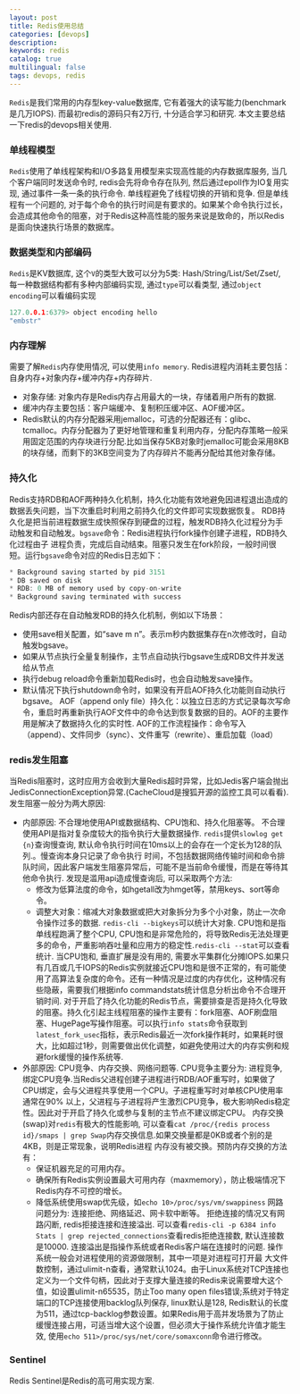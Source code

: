 ```yaml
---
layout: post
title: Redis使用总结
categories: [devops]
description: 
keywords: redis
catalog: true
multilingual: false
tags: devops, redis
---
```


`Redis`是我们常用的内存型key-value数据库, 它有着强大的读写能力(benchmark是几万IOPS). 而最初redis的源码只有2万行, 十分适合学习和研究. 本文主要总结一下redis的devops相关使用.

### 单线程模型
`Redis`使用了单线程架构和I/O多路复用模型来实现高性能的内存数据库服务, 当几个客户端同时发送命令时, redis会先将命令存在队列, 然后通过epoll作为IO复用实现, 通过事件一条一条的执行命令.
单线程避免了线程切换的开销和竞争. 但是单线程有一个问题的, 对于每个命令的执行时间是有要求的。如果某个命令执行过长，会造成其他命令的阻塞，对于Redis这种高性能的服务来说是致命的，所以Redis是面向快速执行场景的数据库。

### 数据类型和内部编码
`Redis`是KV数据库, 这个`V`的类型大致可以分为5类: Hash/String/List/Set/Zset/, 每一种数据结构都有多种内部编码实现, 通过`type`可以看类型, 通过`object encoding`可以看编码实现
```c
127.0.0.1:6379> object encoding hello
"embstr"
```

### 内存理解
需要了解`Redis`内存使用情况, 可以使用`info memory`. Redis进程内消耗主要包括：自身内存+对象内存+缓冲内存+内存碎片.
- 对象存储: 对象内存是Redis内存占用最大的一块，存储着用户所有的数据.
- 缓冲内存主要包括：客户端缓冲、复制积压缓冲区、AOF缓冲区。
- Redis默认的内存分配器采用jemalloc，可选的分配器还有：glibc、tcmalloc。内存分配器为了更好地管理和重复利用内存，分配内存策略一般采用固定范围的内存块进行分配.比如当保存5KB对象时jemalloc可能会采用8KB的块存储，而剩下的3KB空间变为了内存碎片不能再分配给其他对象存储。


### 持久化
Redis支持RDB和AOF两种持久化机制，持久化功能有效地避免因进程退出造成的数据丢失问题，当下次重启时利用之前持久化的文件即可实现数据恢复。
RDB持久化是把当前进程数据生成快照保存到硬盘的过程，触发RDB持久化过程分为手动触发和自动触发。`bgsave`命令：Redis进程执行fork操作创建子进程，RDB持久化过程由子
进程负责，完成后自动结束。阻塞只发生在fork阶段，一般时间很短。运行`bgsave`命令对应的Redis日志如下：
```c++
* Background saving started by pid 3151
* DB saved on disk
* RDB: 0 MB of memory used by copy-on-write
* Background saving terminated with success
```
Redis内部还存在自动触发RDB的持久化机制，例如以下场景：
- 使用save相关配置，如“save m n”。表示m秒内数据集存在n次修改时，自动触发bgsave。
- 如果从节点执行全量复制操作，主节点自动执行bgsave生成RDB文件并发送给从节点
- 执行debug reload命令重新加载Redis时，也会自动触发save操作。
- 默认情况下执行shutdown命令时，如果没有开启AOF持久化功能则自动执行bgsave。
AOF（append only file）持久化：以独立日志的方式记录每次写命令，重启时再重新执行AOF文件中的命令达到恢复数据的目的。AOF的主要作用是解决了数据持久化的实时性.
AOF的工作流程操作：命令写入（append）、文件同步（sync）、文件重写（rewrite）、重启加载（load）

### redis发生阻塞
当Redis阻塞时，这时应用方会收到大量Redis超时异常，比如Jedis客户端会抛出JedisConnectionException异常.(CacheCloud是搜狐开源的监控工具可以看看). 发生阻塞一般分为两大原因:
- 内部原因: 不合理地使用API或数据结构、CPU饱和、持久化阻塞等。
不合理使用API是指对复杂度较大的指令执行大量数据操作. `redis`提供`slowlog get {n}`查询慢查询, 默认命令执行时间在10ms以上的会存在一个定长为128的队列.。慢查询本身只记录了命令执行
时间，不包括数据网络传输时间和命令排队时间，因此客户端发生阻塞异常后，可能不是当前命令缓慢，而是在等待其他命令执行. 发现是滥用api造成慢查询后, 可以采取两个方法:
  - 修改为低算法度的命令，如hgetall改为hmget等，禁用keys、sort等命令。
  - 调整大对象：缩减大对象数据或把大对象拆分为多个小对象，防止一次命令操作过多的数据. `redis-cli --bigkeys`可以统计大对象.
CPU饱和是指单线程跑满了整个CPU, CPU饱和是非常危险的，将导致Redis无法处理更多的命令，严重影响吞吐量和应用方的稳定性.`redis-cli --stat`可以查看统计. 当CPU饱和, 垂直扩展是没有用的, 需要水平集群化分摊IOPS.如果只有几百或几千IOPS的Redis实例就接近CPU饱和是很不正常的，有可能使用了高算法复杂度的命令。还有一种情况是过度的内存优化，这种情况有些隐蔽，需要我们根据info
commandstats统计信息分析出命令不合理开销时间.
对于开启了持久化功能的Redis节点，需要排查是否是持久化导致的阻塞。持久化引起主线程阻塞的操作主要有：fork阻塞、AOF刷盘阻塞、HugePage写操作阻塞。可以执行`info stats`命令获取到`latest_fork_usec`指标，表示Redis最近一次fork操作耗时，如果耗时很大，比如超过1秒，则需要做出优化调整，如避免使用过大的内存实例和规避fork缓慢的操作系统等.
- 外部原因: CPU竞争、内存交换、网络问题等.
CPU竞争主要分为: 进程竞争, 绑定CPU竞争.当Redis父进程创建子进程进行RDB/AOF重写时，如果做了CPU绑定，会与父进程共享使用一个CPU。子进程重写时对单核CPU使用率通常在90%
以上，父进程与子进程将产生激烈CPU竞争，极大影响Redis稳定性。因此对于开启了持久化或参与复制的主节点不建议绑定CPU。
内存交换(swap)对`redis`有极大的性能影响, 可以查看`cat /proc/{redis process id}/smaps | grep Swap`内存交换信息.如果交换量都是0KB或者个别的是4KB，则是正常现象，说明Redis进程
内存没有被交换。预防内存交换的方法有：
  - 保证机器充足的可用内存。
  - 确保所有Redis实例设置最大可用内存（maxmemory），防止极端情况下Redis内存不可控的增长。
  - 降低系统使用swap优先级，如`echo 10>/proc/sys/vm/swappiness`
网路问题分为: 连接拒绝、网络延迟、网卡软中断等。 拒绝连接的情况又有网路闪断, redis拒接连接和连接溢出. 可以查看`redis-cli -p 6384 info Stats | grep rejected_connections`查看redis拒绝连接数, 默认连接数是10000. 连接溢出是指操作系统或者Redis客户端在连接时的问题. 操作系统一般会对进程使用的资源做限制，其中一项是对进程可打开最
大文件数控制，通过ulimit-n查看，通常默认1024。由于Linux系统对TCP连接也定义为一个文件句柄，因此对于支撑大量连接的Redis来说需要增大这个值，如设置ulimit-n65535，防止Too many open files错误;系统对于特定端口的TCP连接使用backlog队列保存, linux默认是128, Redis默认的长度为511，通过tcp-backlog参数设置。如果Redis用于高并发场景为了防止缓慢连接占用，可适当增大这个设置，但必须大于操作系统允许值才能生效, 使用`echo 511>/proc/sys/net/core/somaxconn`命令进行修改。

### Sentinel
Redis Sentinel是Redis的高可用实现方案.